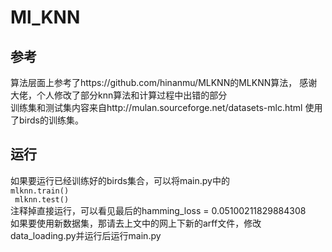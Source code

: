 # Ml_KNN
## 参考
算法层面上参考了https://github.com/hinanmu/MLKNN的MLKNN算法，
感谢大佬，个人修改了部分knn算法和计算过程中出错的部分
<br>
训练集和测试集内容来自http://mulan.sourceforge.net/datasets-mlc.html
使用了birds的训练集。
## 运行
如果要运行已经训练好的birds集合，可以将main.py中的<br>
`mlknn.train()`<br>
` mlknn.test()`<br>
注释掉直接运行，可以看见最后的hamming_loss =  0.05100211829884308 <br>
如果要使用新数据集，那请去上文中的网上下新的arff文件，修改data_loading.py并运行后运行main.py



